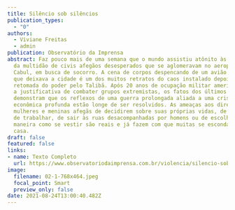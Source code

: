```yaml
---
title: Silêncio sob silêncios
publication_types:
  - "0"
authors:
  - Viviane Freitas
  - admin
publication: Observatório da Imprensa
abstract: Faz pouco mais de uma semana que o mundo assistiu atônito às imagens
  da multidão de civis afegãos desesperados que se aglomeravam no aeroporto de
  Cabul, em busca de socorro. A cena de corpos despencando de um avião americano
  que deixava a cidade é um dos muitos retratos do caos instalado depois da
  retomada do poder pelo Talibã. Após 20 anos de ocupação militar americana sob
  a justificativa de combater grupos extremistas, os fatos dos últimos dias
  demonstram que os reflexos de uma guerra prolongada aliada a uma crise
  econômica profunda estão longe de ser resolvidos. As ameaças aos direitos de
  mulheres e meninas afegãs de decidirem sobre suas próprias vidas, de estudar,
  de trabalhar, de sair às ruas desacompanhadas por homens ou de escolher a
  maneira como se vestir são reais e já fazem com que muitas se escondam em
  casa.
draft: false
featured: false
links:
- name: Texto Completo
  url: https://www.observatoriodaimprensa.com.br/violencia/silencio-sob-silencios/
image:
  filename: 02-1-768x464.jpeg
  focal_point: Smart
  preview_only: false
date: 2021-08-24T13:00:40.482Z
---
```

